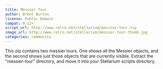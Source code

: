 ```yaml
---
title: Messier Tour
author: Brent Burton
license: Public Domain
compat: 0.12+
script_url: http://www.relro.net/stellarium/messier-tour.zip
image_url: http://www.relro.net/stellarium/messier-tour-thumb.jpg
categories: community
---
```

This zip contains two messier tours. One shows all the Messier objects, and the second shows just those objects that are currently visible. Extract the "messier-tour" directory, and move it into your Stellarium scripts directory.